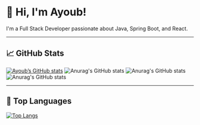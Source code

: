 # 👋 Hi, I'm Ayoub!

I'm a Full Stack Developer passionate about Java, Spring Boot, and React.

---

## 📈 GitHub Stats

[![Ayoub’s GitHub stats](https://github-readme-stats.vercel.app/api?username=AyoubBenayyad&show_icons=true&theme=radical)](https://github.com/AyoubBenayyad)
![Anurag's GitHub stats](https://github-readme-stats.vercel.app/api?username=AyoubBenayyad&commits_year=2023)
![Anurag's GitHub stats](https://github-readme-stats.vercel.app/api?username=AyoubBenayyad&commits_year=2024)
![Anurag's GitHub stats](https://github-readme-stats.vercel.app/api?username=AyoubBenayyad&commits_year=2025)


---

## 🧠 Top Languages

[![Top Langs](https://github-readme-stats.vercel.app/api/top-langs/?username=AyoubBenayyad&layout=compact&theme=radical)](https://github.com/AyoubBenayyad)
